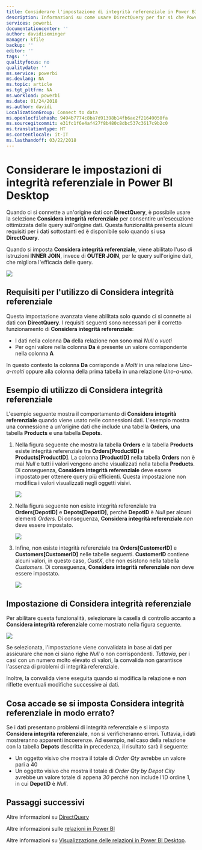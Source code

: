 ```yaml
---
title: Considerare l'impostazione di integrità referenziale in Power BI Desktop
description: Informazioni su come usare DirectQuery per far sì che Power BI Desktop consideri l'integrità referenziale
services: powerbi
documentationcenter: ''
author: davidiseminger
manager: kfile
backup: ''
editor: ''
tags: ''
qualityfocus: no
qualitydate: ''
ms.service: powerbi
ms.devlang: NA
ms.topic: article
ms.tgt_pltfrm: NA
ms.workload: powerbi
ms.date: 01/24/2018
ms.author: davidi
LocalizationGroup: Connect to data
ms.openlocfilehash: 9494b7774c8ba7d91398b14fb6ae2f21649050fa
ms.sourcegitcommit: e31fc1f6e4af427f8b480c8dbc537c3617c9b2c0
ms.translationtype: HT
ms.contentlocale: it-IT
ms.lasthandoff: 03/22/2018
---
```

# <a name="assume-referential-integrity-settings-in-power-bi-desktop"></a>Considerare le impostazioni di integrità referenziale in Power BI Desktop
Quando ci si connette a un'origine dati con **DirectQuery**, è possibile usare la selezione **Considera integrità referenziale** per consentire un'esecuzione ottimizzata delle query sull'origine dati. Questa funzionalità presenta alcuni requisiti per i dati sottostanti ed è disponibile solo quando si usa **DirectQuery**.

Quando si imposta **Considera integrità referenziale**, viene abilitato l'uso di istruzioni **INNER JOIN**, invece di **OUTER JOIN**, per le query sull'origine dati, che migliora l'efficacia delle query.

![](media/desktop-assume-referential-integrity/assume-referential-integrity_1.png)

## <a name="requirements-for-using-assume-referential-integrity"></a>Requisiti per l'utilizzo di Considera integrità referenziale
Questa impostazione avanzata viene abilitata solo quando ci si connette ai dati con **DirectQuery**. I requisiti seguenti sono necessari per il corretto funzionamento di **Considera integrità referenziale**:

* I dati nella colonna **Da** della relazione non sono mai *Null* o *vuoti*
* Per ogni valore nella colonna **Da** è presente un valore corrispondente nella colonna **A**

In questo contesto la colonna **Da** corrisponde a *Molti* in una relazione *Uno-a-molti* oppure alla colonna della prima tabella in una relazione *Uno-a-uno*.

## <a name="example-of-using-assume-referential-integrity"></a>Esempio di utilizzo di Considera integrità referenziale
L'esempio seguente mostra il comportamento di **Considera integrità referenziale** quando viene usato nelle connessioni dati. L'esempio mostra una connessione a un'origine dati che include una tabella **Orders**, una tabella **Products** e una tabella **Depots**.

1. Nella figura seguente che mostra la tabella **Orders** e la tabella **Products** esiste integrità referenziale tra **Orders[ProductID]** e **Products[ProductID]**. La colonna **[ProductID]** nella tabella **Orders** non è mai *Null* e tutti i valori vengono anche visualizzati nella tabella **Products**. Di conseguenza, **Considera integrità referenziale** deve essere impostato per ottenere query più efficienti. Questa impostazione non modifica i valori visualizzati negli oggetti visivi.
   
   ![](media/desktop-assume-referential-integrity/assume-referential-integrity_2.png)
2. Nella figura seguente non esiste integrità referenziale tra **Orders[DepotID]** e **Depots[DepotID]**, perché **DepotID** è *Null* per alcuni elementi *Orders*. Di conseguenza, **Considera integrità referenziale** *non* deve essere impostato.
   
   ![](media/desktop-assume-referential-integrity/assume-referential-integrity_3.png)
3. Infine, non esiste integrità referenziale tra **Orders[CustomerID]** e **Customers[CustomerID]** nelle tabelle seguenti. **CustomerID** contiene alcuni valori, in questo caso, *CustX*, che non esistono nella tabella *Customers*. Di conseguenza, **Considera integrità referenziale** *non* deve essere impostato.
   
   ![](media/desktop-assume-referential-integrity/assume-referential-integrity_4.png)

## <a name="setting-assume-referential-integrity"></a>Impostazione di Considera integrità referenziale
Per abilitare questa funzionalità, selezionare la casella di controllo accanto a **Considera integrità referenziale** come mostrato nella figura seguente.

![](media/desktop-assume-referential-integrity/assume-referential-integrity_1.png)

Se selezionata, l'impostazione viene convalidata in base ai dati per assicurare che non ci siano righe *Null* o non corrispondenti. *Tuttavia*, per i casi con un numero molto elevato di valori, la convalida non garantisce l'assenza di problemi di integrità referenziale.

Inoltre, la convalida viene eseguita quando si modifica la relazione e *non* riflette eventuali modifiche successive ai dati.

## <a name="what-happens-if-you-incorrectly-set-assume-referential-integrity"></a>Cosa accade se si imposta Considera integrità referenziale in modo errato?
Se i dati presentano problemi di integrità referenziale e si imposta **Considera integrità referenziale**, non si verificheranno errori. Tuttavia, i dati mostreranno apparenti incoerenze. Ad esempio, nel caso della relazione con la tabella **Depots** descritta in precedenza, il risultato sarà il seguente:

* Un oggetto visivo che mostra il totale di *Order Qty* avrebbe un valore pari a 40
* Un oggetto visivo che mostra il totale di *Order Qty by Depot City* avrebbe un valore totale di appena *30* perché non include l'ID ordine 1, in cui **DepotID** è *Null*.

## <a name="next-steps"></a>Passaggi successivi
Altre informazioni su [DirectQuery](desktop-use-directquery.md)

Altre informazioni sulle [relazioni in Power BI](desktop-create-and-manage-relationships.md)

Altre informazioni su [Visualizzazione delle relazioni in Power BI Desktop](desktop-relationship-view.md).

